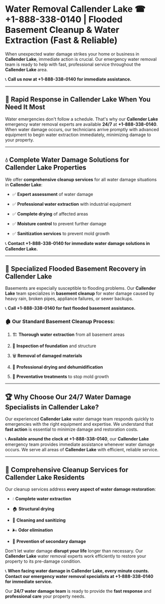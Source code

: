 # Water Removal Callender Lake ☎ +1-888-338-0140 | Flooded Basement Cleanup & Water Extraction (Fast & Reliable)

When unexpected water damage strikes your home or business in **Callender Lake**, immediate action is crucial. Our emergency water removal team is ready to help with fast, professional service throughout the **Callender Lake** area. 

📞 **Call us now at +1-888-338-0140 for immediate assistance.**
---
## 🚀 Rapid Response in Callender Lake When You Need It Most
Water emergencies don't follow a schedule. That's why our **Callender Lake** emergency water removal experts are available **24/7** at **+1-888-338-0140**. When water damage occurs, our technicians arrive promptly with advanced equipment to begin water extraction immediately, minimizing damage to your property.
---
## 💧 Complete Water Damage Solutions for Callender Lake Properties
We offer **comprehensive cleanup services** for all water damage situations in **Callender Lake**:
- ✅ **Expert assessment** of water damage  
- ✅ **Professional water extraction** with industrial equipment  
- ✅ **Complete drying** of affected areas  
- ✅ **Moisture control** to prevent further damage  
- ✅ **Sanitization services** to prevent mold growth  
📞 **Contact +1-888-338-0140 for immediate water damage solutions in Callender Lake.**
---
## 🌊 Specialized Flooded Basement Recovery in Callender Lake
Basements are especially susceptible to flooding problems. Our **Callender Lake** team specializes in **basement cleanup** for water damage caused by heavy rain, broken pipes, appliance failures, or sewer backups. 
📞 **Call +1-888-338-0140 for fast flooded basement assistance.**
### 🏚️ Our Standard Basement Cleanup Process:
1. 🏗️ **Thorough water extraction** from all basement areas  
2. 🔎 **Inspection of foundation** and structure  
3. 🗑️ **Removal of damaged materials**  
4. 💨 **Professional drying and dehumidification**  
5. 🚫 **Preventative treatments** to stop mold growth  
---
## 🏆 Why Choose Our 24/7 Water Damage Specialists in Callender Lake?
Our experienced **Callender Lake** water damage team responds quickly to emergencies with the right equipment and expertise. We understand that **fast action** is essential to minimize damage and restoration costs.
📞 **Available around the clock at +1-888-338-0140**, our **Callender Lake** emergency team provides immediate assistance whenever water damage occurs. We serve all areas of **Callender Lake** with efficient, reliable service.
---
## 🧹 Comprehensive Cleanup Services for Callender Lake Residents
Our cleanup services address **every aspect of water damage restoration**:
- 💧 **Complete water extraction**  
- 🏠 **Structural drying**  
- 🧼 **Cleaning and sanitizing**  
- 🌬️ **Odor elimination**  
- 🚫 **Prevention of secondary damage**  
Don't let water damage **disrupt your life** longer than necessary. Our **Callender Lake** water removal experts work efficiently to restore your property to its pre-damage condition.
📞 **When facing water damage in Callender Lake, every minute counts. Contact our emergency water removal specialists at +1-888-338-0140 for immediate service.**
Our **24/7 water damage team** is ready to provide the **fast response** and **professional care** your property needs.
